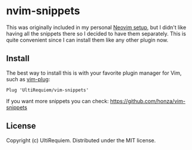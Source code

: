 # nvim-snippets

This was originally included in my personal [Neovim setup](https://github.com/UltiRequiem/UltiVim),
but I didn't like having all the snippets there so I decided to have them separately.
This is quite convenient since I can install them like any other plugin now.

## Install
The best way to install this is with your favorite plugin manager for Vim, such as [vim-plug](https://github.com/junegunn/vim-plug):
```viml
Plug 'UltiRequiem/vim-snippets'
```

If you want more snippets you can check:
https://github.com/honza/vim-snippets

## License

Copyright (c) UltiRequiem. Distributed under the MIT license.
